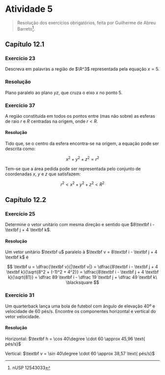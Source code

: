 # Atividade 5

> Resolução dos exercícios obrigatórios, feita por Guilherme de Abreu Barreto[^1].

## Capítulo 12.1

### Exercício 23

Descreva em palavras a região de $\R^3$ representada pela equação $x = 5$.

### Resolução

Plano paralelo ao plano $yz$, que cruza o eixo $x$ no ponto $5$.

### Exercício 37

A região constituída em todos os pontos entre (mas não sobre) as esferas de raio $r$ e $R$ centradas na origem, onde $r < R$.

#### Resolução

Tido que, se o centro da esfera encontra-se na origem, a equação pode ser descrita como:

$$
x^2 + y^2 + z^2 = r^2
$$

Tem-se que a área pedida pode ser representada pelo conjunto de coordenadas $x$, $y$ e $z$ que satisfazem:

$$
r^2 < x^2 + y^2 + z^2 < R^2
$$

## Capítulo 12.2

### Exercício 25

Determine o vetor unitário com mesma direção e sentido que $8\textbf i - \textbf j + 4 \textbf k$.

#### Resolução

Um vetor unitário $\textbf u$ paralelo à $\textbf v = 8\textbf i - \textbf j + 4 \textbf k$ é 

$$
\textbf u = \dfrac{\textbf v}{|\textbf v|} =
\dfrac{8\textbf i - \textbf j + 4 \textbf k}{\sqrt{8^2 + (-1)^2 + 4^2}} = 
\dfrac{8\textbf i - \textbf j + 4 \textbf k}{\sqrt{81}} =
\dfrac 89 \textbf i - \dfrac 19 \textbf j + \dfrac 49 \textbf k\ \blacksquare
$$

### Exercício 31

Um quarterback lança uma bola de futebol com ângulo de elevação 40º e velocidade de 60 pés/s. Encontre os componentes horizontal e vertical do vetor velocidade.

#### Resolução

Horizontal: $\textbf h = \cos 40\degree \cdot 60 \approx 45,96 \text{ pés/s}$

Vertical: $\textbf v = \sin 40\degree \cdot 60 \approx 38,57 \text{ pés/s}$

[^1]: nUSP 12543033